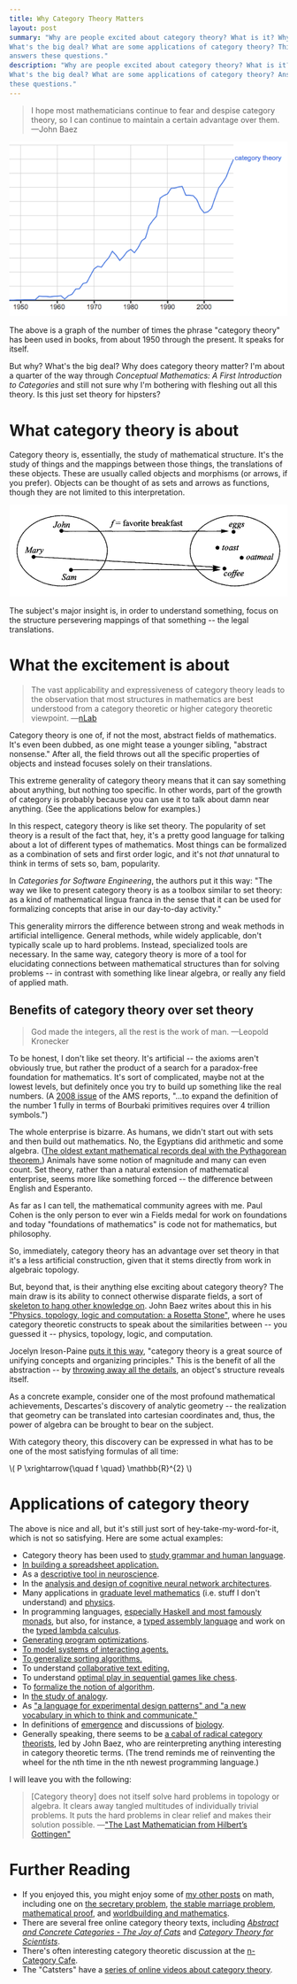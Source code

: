 ```yaml
---
title: Why Category Theory Matters
layout: post
summary: "Why are people excited about category theory? What is it? Why is it important?
What's the big deal? What are some applications of category theory? This article
answers these questions."
description: "Why are people excited about category theory? What is it? Why is it important?
What's the big deal? What are some applications of category theory? Answers to
these questions."
---
```


> I hope most mathematicians continue to fear and despise category theory, so I
> can continue to maintain a certain advantage over them.
<span id="quote-attribute">—John Baez</span>

!["Picture of the growth of category theory, from google n-grams."](/img/growth-of-category-theory.png)

The above is a graph of the number of times the phrase "category theory" has been
used in books, from about 1950 through the present. It speaks for itself.

But why? What's the big deal? Why does category theory matter? I'm about a
quarter of the way through *Conceptual Mathematics: A First Introduction to
Categories* and still not sure why I'm bothering with fleshing out all this theory. Is
this just set theory for hipsters?

# What category theory is about

Category theory is, essentially, the study of mathematical structure. It's the
study of things and the mappings between those things, the translations of these
objects. These are usually called objects and morphisms (or
arrows, if you prefer). Objects can be thought of as sets and arrows as
functions, though they are not limited to this interpretation.

!["A picture of objects and arrows in category theory."](/img/category-theory.png)

The subject's major insight is, in order to understand something, focus on the
structure persevering mappings of that something -- the legal translations.

# What the excitement is about

> The vast applicability and expressiveness of category theory leads to the
> observation that most structures in mathematics are best understood from a
> category theoretic or higher category theoretic viewpoint. 
<span id="quote-attribute">—<a href="http://ncatlab.org/nlab/show/category+theory">nLab</a></span>

Category theory is one of, if not the most, abstract fields of mathematics. It's
even been dubbed, as one might tease a younger sibling, "abstract nonsense."
After all, the field throws out all the specific properties of objects and
instead focuses solely on their translations.

This extreme generality of category theory means that it can say something about
anything, but nothing too specific. In other words, part of the growth of
category is probably because you can use it to talk about damn near
anything. (See the applications below for examples.)

In this respect, category theory is like set theory. The popularity of set
theory is a result of the fact that, hey, it's a pretty good language for talking
about a lot of different types of mathematics. Most things can be formalized as
a combination of sets and first order logic, and it's not *that* unnatural to
think in terms of sets so, bam, popularity.

In *Categories for Software Engineering*, the authors put it this way: "The way we like to present category theory is as a toolbox similar to set
theory: as a kind of mathematical lingua franca in the sense that it can be
used for formalizing concepts that arise in our day-to-day activity."

This generality mirrors the difference between strong and weak methods
in artificial intelligence. General methods, while widely applicable, don't
typically scale up to hard problems. Instead, specialized tools are necessary. In the same way, category theory is more of
a tool for elucidating connections between mathematical structures than for
solving problems -- in contrast with something like linear algebra, or really
any field of applied math.

## Benefits of category theory over set theory

> God made the integers, all the rest is the work of man.
<span id="quote-attribute">—Leopold Kronecker</span>

To be honest, I don't like set theory. It's artificial -- the axioms aren't
obviously true, but rather the product of a search for a paradox-free foundation for
mathematics. It's sort of complicated, maybe
not at the lowest levels, but definitely once you try to build up something like
the real numbers. (A [2008 issue](http://www.ams.org/notices/200811/tx081101370p.pdf) of the AMS reports, "...to expand the
definition of the number 1 fully in terms of Bourbaki primitives requires over
4 trillion symbols.")

The whole enterprise is bizarre. As humans, we didn't start out with sets and
then build out mathematics. No, the Egyptians did arithmetic and
some algebra. ([The oldest extant mathematical records deal with the
Pythagorean theorem.](https://en.wikipedia.org/wiki/History_of_mathematical_notation)) Animals have some notion of magnitude and many can even
count. Set theory, rather than a natural extension of mathematical enterprise,
seems more like something forced -- the difference between English and
Esperanto.

As far as I can tell, the mathematical community agrees with me. Paul Cohen is the only person
to ever win a Fields medal for work on foundations and today "foundations of mathematics" is
code not for mathematics, but philosophy.

So, immediately, category theory has an advantage over set theory in that it's a
less artificial construction, given that it stems directly from work in
algebraic topology. 

But, beyond that, is their anything else exciting about category theory? The main draw
is its ability to connect otherwise disparate fields, a sort of [skeleton to hang
other knowledge on](http://rs.io/2014/02/24/compressing-knowledge.html). John Baez writes about
this in his ["Physics, topology, logic and computation: a Rosetta Stone"](http://arxiv.org/pdf/0903.0340.pdf), where
he uses category theoretic constructs to speak about the similarities between --
you guessed it -- physics, topology, logic, and computation.

Jocelyn Ireson-Paine [puts it this way](http://www.j-paine.org/make_category_theory_intuitive.html), "category theory is a great source of unifying
concepts and organizing principles." This is the benefit of all the abstraction
-- by
[throwing away all the details](http://rs.io/2013/08/28/picasso-as-a-mathematician.html),
an object's structure reveals itself.

As a concrete example, consider one of the most profound mathematical
achievements, Descartes's discovery of analytic geometry -- the realization that
geometry can be translated into cartesian coordinates and, thus, the power of algebra
can be brought to bear on the subject.

With category theory, this discovery can be expressed in what has to be one of
the most satisfying formulas of all time:

\\(  P \xrightarrow{\quad f \quad} \mathbb{R}^{2} \\)

# Applications of category theory

The above is nice and all, but it's still just sort of
hey-take-my-word-for-it, which is not so satisfying. Here are some actual examples:

* Category theory has been used to
  [study grammar and human language](http://reyes-reyes.com/1999/06/01/count-nouns-mass-nouns-and-their-transformations-a-category-theoretic-unified-semantics/).
* [In building a spreadsheet application.](http://arxiv.org/ftp/arxiv/papers/0803/0803.2027.pdf)
* As a
  [descriptive tool in neuroscience](http://arxiv.org/PS_cache/math/pdf/0306/0306223v1.pdf).
* In the
  [analysis and design of cognitive neural network architectures](http://pdf.aminer.org/000/392/201/category_theory_applied_to_neural_modeling_and_graphical_representations.pdf).
* Many applications in [graduate level mathematics](http://ncatlab.org/nlab/show/applications+of+%28higher%29+category+theory#related_pages) (i.e. stuff I don't
  understand) and
  [physics](http://ncatlab.org/nlab/show/higher+category+theory+and+physics). 
* In programming languages,
  [especially Haskell and most famously monads](https://en.wikibooks.org/wiki/Haskell/Category_theory),
  but also, for instance, a
  [typed assembly language](http://www.cs.cornell.edu/~ross/publications/italx/)
  and work on the [typed lambda calculus](http://www.cs.nott.ac.uk/~txa/publ/lics01.pdf).
* [Generating program optimizations](http://www.cs.cornell.edu/~ross/publications/proofgen/proofgen_tate_popl10.pdf).
* [To model systems of interacting agents.](http://www.amazon.co.uk/Space-Motion-Communicating-Agents/dp/0521738334/ref=sr_1_1?ie=UTF8&s=books&qid=1283624498&sr=8-1)
* [To generalize sorting algorithms.](https://www.cs.ox.ac.uk/people/ralf.hinze/publications/WGP12.pdf)
* To understand
  [collaborative text editing.](http://bosker.wordpress.com/2012/05/10/on-editing-text/)
* To understand
[optimal play in sequential games like chess](http://www.cs.bham.ac.uk/~mhe/papers/selection-escardo-oliva.pdf). 
* To
  [formalize the notion of algorithm](http://arxiv.org/pdf/math/0602053v3.pdf).
* In
  [the study of analogy](http://link.springer.com/article/10.1023/A:1018963029743).
* As ["a language for experimental design patterns" and "a new vocabulary in
  which to think and communicate."](http://math.mit.edu/~dspivak/CT4S.pdf)
* In definitions of
[emergence](http://www.nbi.dk/~emmeche/coPubl/97d.NABCE/ExplEmer.html) and
discussions of
[biology](http://golem.ph.utexas.edu/category/2007/11/category_theory_and_biology.html).
* Generally speaking, there seems to be [a cabal of radical category theorists](http://golem.ph.utexas.edu/category/),
  led by John Baez, who are
  reinterpreting anything interesting in category theoretic terms. (The trend
  reminds me of reinventing the wheel for the nth time in the nth
  newest programming language.)

I will leave you with the following:

> \[Category theory\] does not itself solve hard problems in topology or algebra. It clears away tangled multitudes of
> individually trivial problems. It puts the hard problems in clear relief and
> makes their solution possible.
<span id="quote-attribute">—<a href="http://www.cwru.edu/artsci/phil/BJPSMacLane.pdf">"The Last Mathematician from Hilbert’s Gottingen"</a></span>

# Further Reading

* If you enjoyed this, you might enjoy some of [my other posts](http://rs.io/articles.html) on math, including
  one on
  [the secretary problem](http://rs.io/2014/03/03/the-secretary-problem.html),
  [the stable marriage problem](http://rs.io/2014/03/15/the-stable-marriage-problem.html),
  [mathematical proof](http://rs.io/2014/04/09/mathematical-proof-is-about-insight.html),
  and [worldbuilding and mathematics](http://rs.io/2014/02/28/worldbuilding-and-mathematics.html).
* There are several free online category theory texts, including
  [*Abstract and Concrete Categories - The Joy of Cats*](http://katmat.math.uni-bremen.de/acc/acc.pdf)
  and [*Category Theory for Scientists*](http://math.mit.edu/~dspivak/CT4S.pdf).
* There's often interesting category theoretic discussion at the [n-Category Cafe](http://golem.ph.utexas.edu/category/).
* The "Catsters" have a [series of online videos about category theory](https://www.youtube.com/user/TheCatsters#p/u/68/xqLgGB7Hv7g). 
